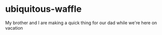 # ubiquitous-waffle
My brother and I are making a quick thing for our dad while we're here on vacation 
